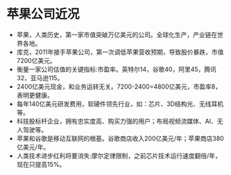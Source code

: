 # 苹果公司近况

* 苹果，人类历史，第一家市值突破万亿美元的公司。全球化生产，产业链在世界各地。
* 库克，2011年接手苹果公司，第一次调低苹果营收预期，导致股价暴跌，市值7200亿美元。
* 衡量一家公司估值的关键指标:市盈率。英特尔14，谷歌40，阿里45，腾讯32，亚马逊115。
* 2400亿美元现金，和业务运转无关。7200-2400=4800亿美元，市盈率8，表明更健康。
* 每年140亿美元研发费用，软硬件领先行业，如：芯片、3D结构光、无线耳机等。
* 科技股标杆企业，拥有忠实度高、购买力强的用户；布局视频流媒体、AI、无人驾驶等。
* 苹果和谷歌是移动互联网的根基。谷歌商店收入200亿美元/年；苹果商店380亿美元/年。
* 人类技术进步红利将要消失:摩尔定律限制，之前芯片技术运行速度翻倍/年，现在只提高15%。
